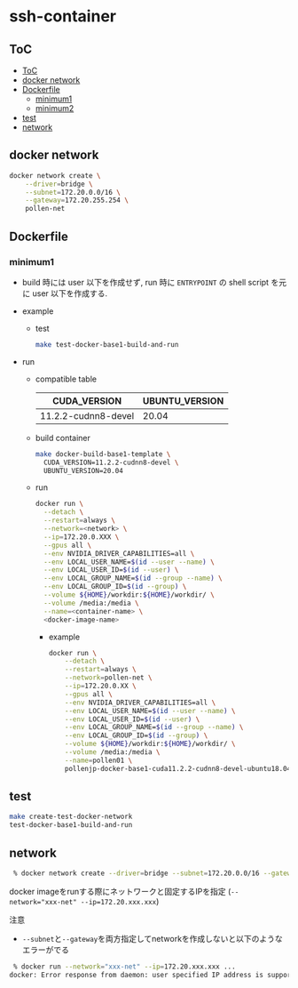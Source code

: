 # ssh-container

## ToC

<!-- TOC -->

- [ToC](#toc)
- [docker network](#docker-network)
- [Dockerfile](#dockerfile)
  - [minimum1](#minimum1)
  - [minimum2](#minimum2)
- [test](#test)
- [network](#network)

<!-- /TOC -->

## docker network

```sh
docker network create \
    --driver=bridge \
    --subnet=172.20.0.0/16 \
    --gateway=172.20.255.254 \
    pollen-net
```

## Dockerfile

### minimum1

- build 時には user 以下を作成せず, run 時に `ENTRYPOINT` の shell script を元に user 以下を作成する.
- example
  - test

    ```sh
    make test-docker-base1-build-and-run
    ```

- run
  - compatible table

    | CUDA_VERSION        | UBUNTU_VERSION |
    |---------------------|----------------|
    | 11.2.2-cudnn8-devel | 20.04          |

  - build container

    ```sh
    make docker-build-base1-template \
      CUDA_VERSION=11.2.2-cudnn8-devel \
      UBUNTU_VERSION=20.04
    ```

  - run

    ```sh
    docker run \
      --detach \
      --restart=always \
      --network=<network> \
      --ip=172.20.0.XXX \
      --gpus all \
      --env NVIDIA_DRIVER_CAPABILITIES=all \
      --env LOCAL_USER_NAME=$(id --user --name) \
      --env LOCAL_USER_ID=$(id --user) \
      --env LOCAL_GROUP_NAME=$(id --group --name) \
      --env LOCAL_GROUP_ID=$(id --group) \
      --volume ${HOME}/workdir:${HOME}/workdir/ \
      --volume /media:/media \
      --name=<container-name> \
      <docker-image-name>
    ```

    - example

      ```sh
      docker run \
          --detach \
          --restart=always \
          --network=pollen-net \
          --ip=172.20.0.XX \
          --gpus all \
          --env NVIDIA_DRIVER_CAPABILITIES=all \
          --env LOCAL_USER_NAME=$(id --user --name) \
          --env LOCAL_USER_ID=$(id --user) \
          --env LOCAL_GROUP_NAME=$(id --group --name) \
          --env LOCAL_GROUP_ID=$(id --group) \
          --volume ${HOME}/workdir:${HOME}/workdir/ \
          --volume /media:/media \
          --name=pollen01 \
          pollenjp-docker-base1-cuda11.2.2-cudnn8-devel-ubuntu18.04
      ```

## test

```sh
make create-test-docker-network
test-docker-base1-build-and-run
```

## network

```sh
 % docker network create --driver=bridge --subnet=172.20.0.0/16 --gateway=172.20.255.254 xxx-net
```

docker imageをrunする際にネットワークと固定するIPを指定 (`--network="xxx-net" --ip=172.20.xxx.xxx`)

注意

- `--subnet`と`--gateway`を両方指定してnetworkを作成しないと以下のようなエラーがでる

```sh
 % docker run --network="xxx-net" --ip=172.20.xxx.xxx ...
docker: Error response from daemon: user specified IP address is supported only when connecting to networks with user configured subnets.
```

